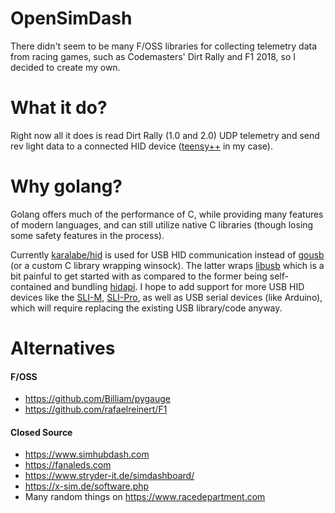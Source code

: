 OpenSimDash
===========
There didn't seem to be many F/OSS libraries for collecting telemetry data from racing games, such as Codemasters' Dirt Rally and F1 2018, so I decided to create my own.

What it do?
===========
Right now all it does is read Dirt Rally (1.0 and 2.0) UDP telemetry and send rev light data to a connected HID device ([teensy++](https://www.pjrc.com/store/teensypp.html) in my case).

Why golang?
===========
Golang offers much of the performance of C, while providing many features of modern languages, and can still utilize native C libraries (though losing some safety features in the process).

Currently [karalabe/hid](github.com/karalabe/hid) is used for USB HID communication instead of [gousb](https://github.com/google/gousb) (or a custom C library wrapping winsock).  The latter wraps [libusb](https://github.com/libusb/libusb) which is a bit painful to get started with as compared to the former being self-contained and bundling [hidapi](https://github.com/signal11/hidapi).  I hope to add support for more USB HID devices like the [SLI-M](http://www.leobodnar.com/products/SLI-M/), [SLI-Pro](https://www.leobodnar.com/products/SLI-PRO/), as well as USB serial devices (like Arduino), which will require replacing the existing USB library/code anyway.

Alternatives
============

#### F/OSS
* https://github.com/Billiam/pygauge
* https://github.com/rafaelreinert/F1

#### Closed Source
* https://www.simhubdash.com
* https://fanaleds.com
* https://www.stryder-it.de/simdashboard/
* https://x-sim.de/software.php
* Many random things on https://www.racedepartment.com

